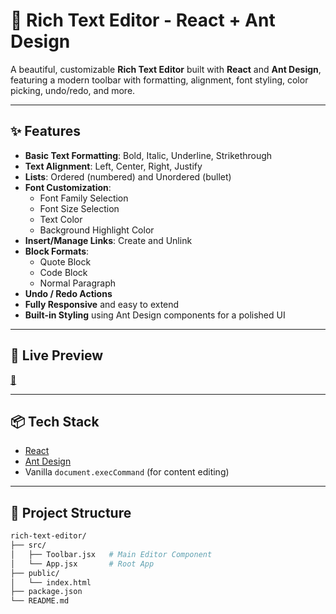 # 📝 Rich Text Editor - React + Ant Design

A beautiful, customizable **Rich Text Editor** built with **React** and **Ant Design**, featuring a modern toolbar with formatting, alignment, font styling, color picking, undo/redo, and more.

---

## ✨ Features

- **Basic Text Formatting**: Bold, Italic, Underline, Strikethrough
- **Text Alignment**: Left, Center, Right, Justify
- **Lists**: Ordered (numbered) and Unordered (bullet)
- **Font Customization**:
  - Font Family Selection
  - Font Size Selection
  - Text Color
  - Background Highlight Color
- **Insert/Manage Links**: Create and Unlink
- **Block Formats**:
  - Quote Block
  - Code Block
  - Normal Paragraph
- **Undo / Redo Actions**
- **Fully Responsive** and easy to extend
- **Built-in Styling** using Ant Design components for a polished UI

---

## 🚀 Live Preview

[🔗](https://jaimin-text-editor-apiwiz.netlify.app/)

---

## 📦 Tech Stack

- [React](https://react.dev/)
- [Ant Design](https://ant.design/)
- Vanilla `document.execCommand` (for content editing)

---

## 📂 Project Structure

```bash
rich-text-editor/
├── src/
│   ├── Toolbar.jsx   # Main Editor Component
│   └── App.jsx       # Root App
├── public/
│   └── index.html
├── package.json
└── README.md
